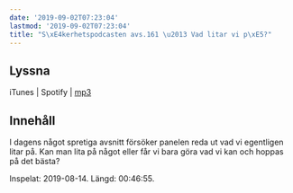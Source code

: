```yaml
---
date: '2019-09-02T07:23:04'
lastmod: '2019-09-02T07:23:04'
title: "S\xE4kerhetspodcasten avs.161 \u2013 Vad litar vi p\xE5?"
---
```

## Lyssna

iTunes \| Spotify \| [mp3](http://traffic.libsyn.com/sakerhetspodcasten/2019-08-14_Root_of_Trust_-_Vad_litar_vi_pa.mp3)


## Innehåll

I dagens något spretiga avsnitt försöker panelen reda ut vad vi egentligen litar
på. Kan man lita på något eller får vi bara göra vad vi kan och hoppas på det bästa?

Inspelat: 2019-08-14. Längd: 00:46:55.
